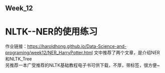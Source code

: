 ## Week_12
# NLTK--NER的使用练习
作业链接：https://haroldhong.github.io/Data-Science-and-programing/week12/NER_HarryPotter.html
文中推荐了两个文章，是介绍NER和NLTK_Tree<br>
另推荐一本广受推荐的NLTK基础教程电子书可供下载，不厚，带标签，很方便~

